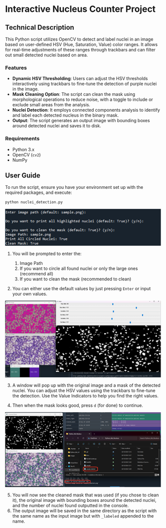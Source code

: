 # Interactive Nucleus Counter Project

## Technical Description

This Python script utilizes OpenCV to detect and label nuclei in an image based on user-defined HSV (Hue, Saturation, Value) color ranges. It allows for real-time adjustments of these ranges through trackbars and can filter out small detected nuclei based on area.

### Features

- **Dynamic HSV Thresholding**: Users can adjust the HSV thresholds interactively using trackbars to fine-tune the detection of purple nuclei in the image.
- **Mask Cleaning Option**: The script can clean the mask using morphological operations to reduce noise, with a toggle to include or exclude small areas from the analysis.
- **Nuclei Detection**: It employs connected components analysis to identify and label each detected nucleus in the binary mask.
- **Output**: The script generates an output image with bounding boxes around detected nuclei and saves it to disk.

### Requirements

- Python 3.x
- OpenCV (`cv2`)
- NumPy

## User Guide

To run the script, ensure you have your environment set up with the required packages, and execute:

```bash
python nuclei_detection.py
```
![InitialInputs](./docs/images/1_initialInputs.png)

1. You will be prompted to enter the:
   1. Image Path
   2. If you want to circle all found nuclei or only the large ones (recommend all)
   3. If you want to clean the mask (recommended to clean)

2. You can either use the default values by just pressing `Enter` or input your own values.

![MaskSelector](./docs/images/2_maskSelector.png)

3. A window will pop up with the original image and a mask of the detected nuclei. You can adjust the HSV values using the trackbars to fine-tune the detection. Use the Value Indicators to help you find the right values. 
   
4. Then when the mask looks good, press `d` (for done) to continue.
   
![Output](./docs/images/3_output.png)

5. You will now see the cleaned mask that was used (if you chose to clean it), the original image with bounding boxes around the detected nuclei, and the number of nuclei found outputted in the console.
6. The output image will be saved in the same directory as the script with the same name as the input image but with `_labeled` appended to the name.
